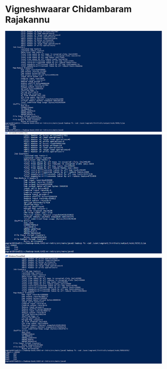 # Vigneshwaarar Chidambaram Rajakannu
![](images/Phase-2/9091.PNG)
![](images/Phase-2/9293.PNG)
![](images/Phase-2/90919293.PNG)